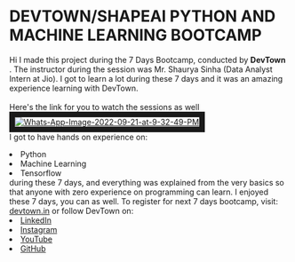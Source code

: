 # DEVTOWN/SHAPEAI PYTHON AND MACHINE LEARNING BOOTCAMP
Hi I made this project during the 7 Days Bootcamp, conducted by <b> DevTown
</b>.
The instructor during the session was Mr. Shaurya Sinha (Data Analyst Intern at Jio). I got to
learn a lot during these 7 days and it was an amazing experience learning with DevTown.
<br><br>Here's the link for you to watch the sessions as well<br>
<a href="https://www.youtube.com/playlist?list=PL7zl8TDRnbulkeQlgM8Ggz9UcnhaeIkDp"> <img src="https://i.ibb.co/DLxkhNK/Whats-App-Image-2022-09-21-at-9-32-49-PM.jpg" alt="Whats-App-Image-2022-09-21-at-9-32-49-PM" border="10"> </a>
<br>I got to have hands on experience on:
<li>Python
<li>Machine Learning
<li>Tensorflow
<br>during these 7 days, and everything was explained from the very basics so that
anyone with zero experience on programming can learn.
I enjoyed these 7 days, you can as well. To register for next 7 days bootcamp, visit:
<a href="https://www.devtown.in/">devtown.in</a>
or follow DevTown on:
<li><a href=
"https://in.linkedin.com/company/shapeai">LinkedIn</a>
<li><a href=
"https://www.instagram.com/devtown.in">Instagram</a>
<li><a
href=
"https://www.youtube.com/channel/UCTUvDLTW9meuDXWcbmISPdA">YouTube</a>
<li><a href=
"https://github.com/shapeai">GitHub</a>
